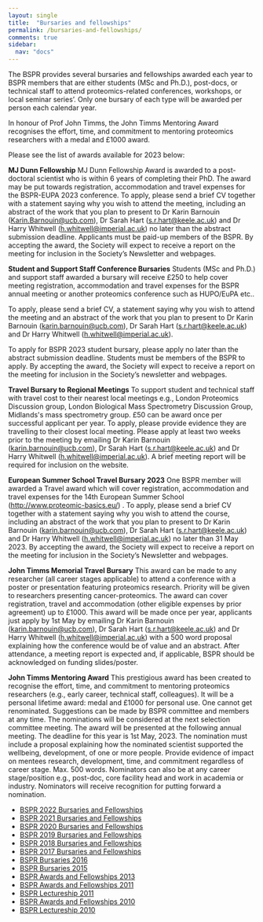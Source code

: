 ```yaml
---
layout: single
title:  "Bursaries and fellowships"
permalink: /bursaries-and-fellowships/
comments: true
sidebar:
  nav: "docs"
---
```



<!-- Several bursaries and fellowships are awarded each year to BSPR members that are either students (MSc and Ph.D.), post-docs, or technical staff to attend proteomics-related conferences or workshops. During the COVID-19 pandemic, most face-to-face conferences have been canceled and several of them have moved them on-line. The BSPR has therefore decided to offer bursaries (up to £250) for students, technical staff, and post-docs to attend virtual proteomics-related conferences and workshops that have a registration fee. Only one bursary will be awarded per person each calendar year. -->

<!-- To apply, please send a brief CV, a statement saying why you wish to attend the meeting, and an abstract of the work that you plan to present (if applicable) to Karin Barnouin (karin.barnouin@ucb.com). Only members of the BSPR can apply. By accepting the award, the Society will expect to receive a report on the meeting for inclusion in the Society’s newsletter and webpages. -->

The BSPR provides several bursaries and fellowships awarded each year to BSPR members that are either students (MSc and Ph.D.), post-docs, or technical staff to attend proteomics-related conferences, workshops, or local seminar series’. Only one bursary of each type will be awarded per person each calendar year.

In honour of Prof John Timms, the John Timms Mentoring Award recognises the effort, time, and commitment to mentoring proteomics researchers with a medal and £1000 award.

Please see the list of awards available for 2023 below:

**MJ Dunn Fellowship**
MJ Dunn Fellowship Award is awarded to a post-doctoral scientist who is within 6 years of completing their PhD. The award may be put towards registration, accommodation and travel expenses for the BSPR-EUPA 2023 conference. To apply, please send a brief CV together with a statement saying why you wish to attend the meeting, including an abstract of the work that you plan to present to Dr Karin Barnouin (Karin.Barnouin@ucb.com), Dr Sarah Hart (s.r.hart@keele.ac.uk) and Dr Harry Whitwell (h.whitwell@imperial.ac.uk) no later than the abstract submission deadline. Applicants must be paid-up members of the BSPR. By accepting the award, the Society will expect to receive a report on the meeting for inclusion in the Society’s Newsletter and webpages.

**Student and Support Staff Conference Bursaries**
Students (MSc and Ph.D.) and support staff awarded a bursary will receive £250 to help cover meeting registration, accommodation and travel expenses for the BSPR annual meeting or another proteomics conference such as HUPO/EuPA etc..

To apply, please send a brief CV, a statement saying why you wish to attend the meeting and an abstract of the work that you plan to present to Dr Karin Barnouin (karin.barnouin@ucb.com), Dr Sarah Hart (s.r.hart@keele.ac.uk) and Dr Harry Whitwell (h.whitwell@imperial.ac.uk). 

To apply for BSPR 2023 student bursary, please apply no later than the abstract submission deadline. Students must be members of the BSPR to apply. By accepting the award, the Society will expect to receive a report on the meeting for inclusion in the Society’s newsletter and webpages.

**Travel Bursary to Regional Meetings**
To support student and technical staff with travel cost to their nearest local meetings e.g., London Proteomics Discussion group, London Biological Mass Spectrometry Discussion Group, Midlands's mass spectrometry group. £50 can be award once per successful applicant per year. To apply, please provide evidence they are travelling to their closest local meeting. Please apply at least two weeks prior to the meeting by emailing Dr Karin Barnouin (karin.barnouin@ucb.com), Dr Sarah Hart (s.r.hart@keele.ac.uk) and Dr Harry Whitwell (h.whitwell@imperial.ac.uk). A brief meeting report will be required for inclusion on the website.

**European Summer School Travel Bursary 2023**
One BSPR member will awarded a Travel award which will cover registration, accommodation and travel expenses for the 14th European Summer School (http://www.proteomic-basics.eu/) . To apply, please send a brief CV together with a statement saying why you wish to attend the course, including an abstract of the work that you plan to present to Dr Karin Barnouin (karin.barnouin@ucb.com), Dr Sarah Hart (s.r.hart@keele.ac.uk) and Dr Harry Whitwell (h.whitwell@imperial.ac.uk) no later than 31 May 2023. By accepting the award, the Society will expect to receive a report on the meeting for inclusion in the Society’s Newsletter and webpages.

**John Timms Memorial Travel Bursary**
This award can be made to any researcher (all career stages applicable) to attend a conference with a poster or presentation featuring proteomics research. Priority will be given to researchers presenting cancer-proteomics. The award can cover registration, travel and accommodation (other eligible expenses by prior agreement) up to £1000. This award will be made once per year, applicants just apply by 1st May by emailing Dr Karin Barnouin (karin.barnouin@ucb.com), Dr Sarah Hart (s.r.hart@keele.ac.uk) and Dr Harry Whitwell (h.whitwell@imperial.ac.uk) with a 500 word proposal explaining how the conference would be of value and an abstract. After attendance, a meeting report is expected and, if applicable, BSPR should be acknowledged on funding slides/poster.

**John Timms Mentoring Award**
This prestigious award has been created to recognise the effort, time, and commitment to mentoring proteomics researchers (e.g., early career, technical staff, colleagues).  It will be a personal lifetime award:  medal and £1000 for personal use. One cannot get renominated. Suggestions can be made by BSPR committee and members at any time. The nominations will be considered at the next selection committee meeting. The award will be presented at the following annual meeting. The deadline for this year is 1st May, 2023. The nomination must include a proposal explaining how the nominated scientist supported the wellbeing, development, of one or more people. Provide evidence of impact on mentees research, development, time, and commitment regardless of career stage. Max. 500 words. Nominators can also be at any career stage/position e.g., post-doc, core facility head and work in academia or industry. Nominators will receive recognition for putting forward a nomination.




- [BSPR 2022 Bursaries and Fellowships]({{site.baseurl}}/bspr-2022-bursaries-and-fellowships)
- [BSPR 2021 Bursaries and Fellowships]({{site.baseurl}}/bspr-2021-bursaries-and-fellowships)
- [BSPR 2020 Bursaries and Fellowships]({{site.baseurl}}/bspr-2020-bursaries-and-fellowships)
- [BSPR 2019 Bursaries and Fellowships]({{site.baseurl}}/bspr-2019-bursaries-and-fellowships)
- [BSPR 2018 Bursaries and Fellowships]({{site.baseurl}}/bspr-2018-bursaries-and-fellowships)
- [BSPR 2017 Bursaries and Fellowships]({{site.baseurl}}/bspr-2017-bursaries-and-fellowships)
- [BSPR Bursaries 2016]({{site.baseurl}}/bspr-bursaries-2016)
- [BSPR Bursaries 2015]({{site.baseurl}}/bspr-bursaries-2015)
- [BSPR Awards and Fellowships 2013]({{site.baseurl}}/sbspr-awards-and-fellowships-2013 )
- [BSPR Awards and Fellowships 2011]({{site.baseurl}}//bspr-awards-and-fellowships-2011 )
- [BSPR Lectureship 2011]({{site.baseurl}}/bspr-lectureship-2011 )
- [BSPR Awards and Fellowships 2010]({{site.baseurl}}/bspr-awards-and-fellowships-2010 )
- [BSPR Lectureship 2010]({{site.baseurl}}/bspr-lectureship-2010 )
